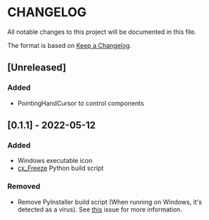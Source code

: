 # CHANGELOG

All notable changes to this project will be documented in this file.

The format is based on [Keep a Changelog](https://keepachangelog.com/en/1.0.0/).

## [Unreleased]
### Added
- PointingHandCursor to control components

## [0.1.1] - 2022-05-12
### Added
- Windows executable icon
- [cx_Freeze](https://github.com/marcelotduarte/cx_Freeze) Python build script

### Removed
- Remove PyInstaller build script (When running on Windows, it's detected as a virus). See [this](https://github.com/pyinstaller/pyinstaller/issues/5932) issue for more information.

